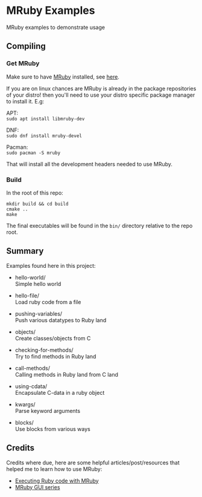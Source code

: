 # MRuby Examples

MRuby examples to demonstrate usage

## Compiling

### Get MRuby

Make sure to have [MRuby](https://mruby.org/) installed, see [here](https://github.com/mruby/mruby#how-to-get-mruby).

If you are on linux chances are MRuby is already in the package repositories of your distro! then you'll need to use
your distro specific package manager to install it. E.g:

APT:  
`sudo apt install libmruby-dev`

DNF:  
`sudo dnf install mruby-devel`

Pacman:  
`sudo pacman -S mruby`

That will install all the development headers needed to use MRuby.

### Build

In the root of this repo:

```
mkdir build && cd build
cmake ..
make
```

The final executables will be found in the `bin/` directory relative to the repo
root.

## Summary

Examples found here in this project:

- hello-world/  
    Simple hello world

- hello-file/  
    Load ruby code from a file

- pushing-variables/  
    Push various datatypes to Ruby land

- objects/  
    Create classes/objects from C

- checking-for-methods/  
    Try to find methods in Ruby land

- call-methods/  
    Calling methods in Ruby land from C land

- using-cdata/  
    Encapsulate C-data in a ruby object

- kwargs/  
    Parse keyword arguments

- blocks/  
    Use blocks from various ways

## Credits

Credits where due, here are some helpful articles/post/resources that helped
me to learn how to use MRuby:

- [Executing Ruby code with MRuby](https://mruby.org/docs/articles/executing-ruby-code-with-mruby.html)
- [MRuby GUI series](https://dev.to/roryo/a-new-smalltalk-style-environment-for-ruby-5f5c)
